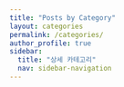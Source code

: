 ```yaml
---
title: "Posts by Category"
layout: categories
permalink: /categories/
author_profile: true
sidebar:
  title: "상세 카테고리"
  nav: sidebar-navigation
---
```

